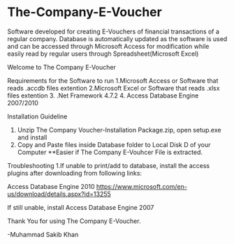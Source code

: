 # The-Company-E-Voucher
Software developed for creating E-Vouchers of financial transactions of a regular company. Database is automatically updated as the software is used and can be accessed through Microsoft Access for modification while easily read by regular users through Spreadsheet(Microsoft Excel)

Welcome to The Company E-Voucher

Requirements for the Software to run
1.Microsoft Access or Software that reads .accdb files extention 
2.Microsoft Excel or Software that reads .xlsx files extention 
3. .Net Framework 4.7.2
4. Access Database Engine 2007/2010

Installation Guideline
1. Unzip The Company Voucher-Installation Package.zip, open setup.exe and install
2. Copy and Paste files inside Database folder to Local Disk D of your Computer
**Easier if The Company E-Vouhcer File is extracted. 

Troubleshooting
1.If unable to print/add to database, install the access plugins after downloading from following links:

Access Database Engine 2010
https://www.microsoft.com/en-us/download/details.aspx?id=13255

If still unable, install Access Database Engine 2007

Thank You for using The Company E-Voucher.

-Muhammad Sakib Khan
